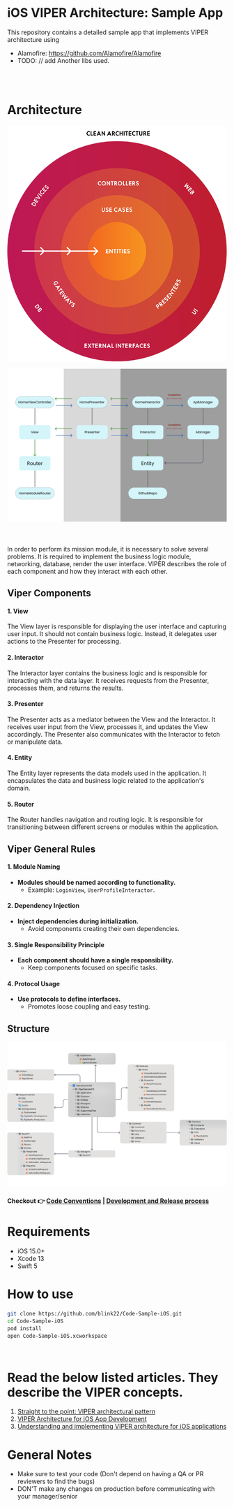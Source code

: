 # iOS VIPER Architecture: Sample App

This repository contains a detailed sample app that implements VIPER architecture using
 - Alamofire: https://github.com/Alamofire/Alamofire
 - TODO: // add Another libs used.
<br>
<br>

# Architecture
<p align="center">
  <img src="/docs/images/clean-architecture.png">
</p>
<p align="center">
  <img src="/docs/images/viper-architecture.png">
</p>
<br>

####
In order to perform its mission module, it is necessary to solve several problems. It is required to implement the business logic module, networking, database, render the user interface. VIPER describes the role of each component and how they interact with each other.

## Viper Components

#### 1. View

The View layer is responsible for displaying the user interface and capturing user input. It should not contain business logic. Instead, it delegates user actions to the Presenter for processing.

#### 2. Interactor

The Interactor layer contains the business logic and is responsible for interacting with the data layer. It receives requests from the Presenter, processes them, and returns the results.

#### 3. Presenter

The Presenter acts as a mediator between the View and the Interactor. It receives user input from the View, processes it, and updates the View accordingly. The Presenter also communicates with the Interactor to fetch or manipulate data.

#### 4. Entity

The Entity layer represents the data models used in the application. It encapsulates the data and business logic related to the application's domain.

#### 5. Router

The Router handles navigation and routing logic. It is responsible for transitioning between different screens or modules within the application.



## Viper General Rules

#### 1. Module Naming

- **Modules should be named according to functionality.**
  - Example: `LoginView`, `UserProfileInteractor`.

#### 2. Dependency Injection

- **Inject dependencies during initialization.**
  - Avoid components creating their own dependencies.

#### 3. Single Responsibility Principle

- **Each component should have a single responsibility.**
  - Keep components focused on specific tasks.

#### 4. Protocol Usage

- **Use protocols to define interfaces.**
  - Promotes loose coupling and easy testing.

## Structure

<p align="center">
  <img src="/docs/images/viper-structure.png">
</p>

#### Checkout 👉 [Code Conventions](docs/CodeConventions.md) | [Development and Release process](docs/DevelopmentReleaseProcess.md)

# Requirements

* iOS 15.0+
* Xcode 13
* Swift 5


# How to use

```sh
git clone https://github.com/blink22/Code-Sample-iOS.git
cd Code-Sample-iOS
pod install
open Code-Sample-iOS.xcworkspace
```
<br>


# Read the below listed articles. They describe the VIPER concepts.
1. [Straight to the point: VIPER architectural pattern](https://onnerb.medium.com/straight-to-the-point-viper-architectural-pattern-6c9332737af0)
2. [VIPER Architecture for iOS App Development](https://maddevs.io/blog/viper-architecture-for-ios-app-development/)
3. [Understanding and implementing VIPER architecture for iOS applications](https://simonegiordano.medium.com/implement-viper-architecture-in-swift-for-ios-development-part-1-viper-vs-mvvm-edcfd4dbdd38)


# **General Notes**
- Make sure to test your code (Don't depend on having a QA or PR reviewers to find the bugs)
- DON'T make any changes on production before communicating with your manager/senior